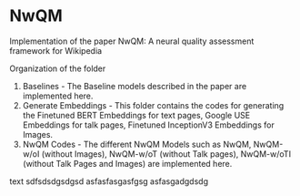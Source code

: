 # NwQM
Implementation of the paper NwQM: A neural quality assessment framework for Wikipedia

Organization of the folder
1. Baselines - The Baseline models described in the paper are implemented here.
2. Generate Embeddings - This folder contains the codes for generating the Finetuned BERT Embeddings for text pages, Google USE Embeddings for talk pages, Finetuned InceptionV3 Embeddings for Images.
3. NwQM Codes - The different NwQM Models such as NwQM, NwQM-w/oI (without Images), NwQM-w/oT (without Talk pages), NwQM-w/oTI (without Talk Pages and Images) are implemented here.

<newline>text sdfsdsdgsdgsd
  asfasfasgasfgsg
  asfasgadgdsdg<newline>
